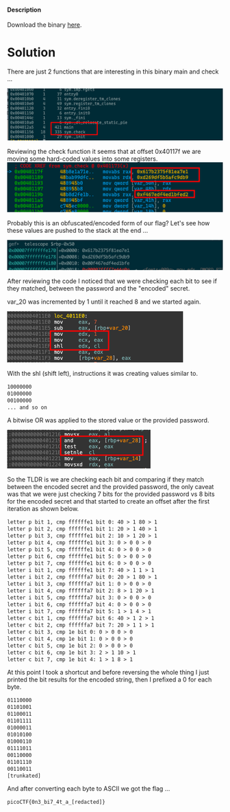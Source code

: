 #### Description

Download the binary [here](https://challenge-files.picoctf.net/c_verbal_sleep/2326718ce11c5c89056a46fce49a5e46ab80e02d551d87744306ae43a4767e06/perplexed).

# Solution

There are just 2 functions that are interesting in this binary main and check ...

![Pasted image 20250520195444.png](./attachments/Pasted%20image%2020250520195444.png)

Reviewing the check function it seems that at offset 0x40117f we are moving some hard-coded values into some registers.
![Pasted image 20250520195601.png](./attachments/Pasted%20image%2020250520195601.png)

Probably this is an obfuscated/encoded form of our flag? Let's see how these values are pushed to the stack at the end ...

![Pasted image 20250310215700.png](./attachments/Pasted%20image%2020250310215700.png)

After reviewing the code I noticed that we were checking each bit to see if they matched, between the password and the "encoded" secret.

var_20 was incremented by 1 until it reached 8 and we started again.

![Pasted image 20250311195144.png](./attachments/Pasted%20image%2020250311195144.png)

With the shl (shift left), instructions it was creating values similar to.

```
10000000
01000000
00100000
... and so on 
```

A bitwise OR was applied to the stored value or the provided password.

![Pasted image 20250311195412.png](./attachments/Pasted%20image%2020250311195412.png)

So the TLDR is we are checking each bit and comparing if they match between the encoded secret and the provided password, the only caveat was that we were just checking 7 bits for the provided password vs 8 bits for the encoded secret and that started to create an offset after the first iteration as shown below.

```
letter p bit 1, cmp ffffffe1 bit 0: 40 > 1 80 > 1
letter p bit 2, cmp ffffffe1 bit 1: 20 > 1 40 > 1
letter p bit 3, cmp ffffffe1 bit 2: 10 > 1 20 > 1
letter p bit 4, cmp ffffffe1 bit 3: 0 > 0 0 > 0
letter p bit 5, cmp ffffffe1 bit 4: 0 > 0 0 > 0
letter p bit 6, cmp ffffffe1 bit 5: 0 > 0 0 > 0
letter p bit 7, cmp ffffffe1 bit 6: 0 > 0 0 > 0
letter i bit 1, cmp ffffffe1 bit 7: 40 > 1 1 > 1
letter i bit 2, cmp ffffffa7 bit 0: 20 > 1 80 > 1
letter i bit 3, cmp ffffffa7 bit 1: 0 > 0 0 > 0
letter i bit 4, cmp ffffffa7 bit 2: 8 > 1 20 > 1
letter i bit 5, cmp ffffffa7 bit 3: 0 > 0 0 > 0
letter i bit 6, cmp ffffffa7 bit 4: 0 > 0 0 > 0
letter i bit 7, cmp ffffffa7 bit 5: 1 > 1 4 > 1
letter c bit 1, cmp ffffffa7 bit 6: 40 > 1 2 > 1
letter c bit 2, cmp ffffffa7 bit 7: 20 > 1 1 > 1
letter c bit 3, cmp 1e bit 0: 0 > 0 0 > 0
letter c bit 4, cmp 1e bit 1: 0 > 0 0 > 0
letter c bit 5, cmp 1e bit 2: 0 > 0 0 > 0
letter c bit 6, cmp 1e bit 3: 2 > 1 10 > 1
letter c bit 7, cmp 1e bit 4: 1 > 1 8 > 1
```

At this point I took a shortcut and before reversing the whole thing I just printed the bit results for the encoded string, then I prefixed a 0 for each byte.

```
01110000
01101001
01100011
01101111
01000011
01010100
01000110
01111011
00110000
01101110
00110011
[trunkated]
```

And after converting each byte to ASCII we got the flag ...

```
picoCTF{0n3_bi7_4t_a_[redacted]} 
```
